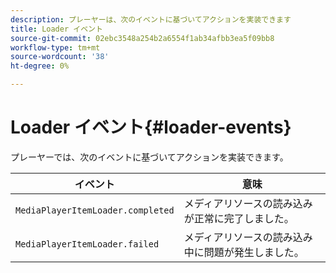 ```yaml
---
description: プレーヤーは、次のイベントに基づいてアクションを実装できます
title: Loader イベント
source-git-commit: 02ebc3548a254b2a6554f1ab34afbb3ea5f09bb8
workflow-type: tm+mt
source-wordcount: '38'
ht-degree: 0%

---
```


# Loader イベント{#loader-events}

プレーヤーでは、次のイベントに基づいてアクションを実装できます。

| イベント | 意味 |
|---|---|
| `MediaPlayerItemLoader.completed` | メディアリソースの読み込みが正常に完了しました。 |
| `MediaPlayerItemLoader.failed` | メディアリソースの読み込み中に問題が発生しました。 |
